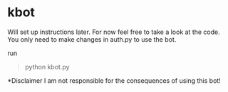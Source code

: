 # kbot
Will set up instructions later. 
For now feel free to take a look at the code. You only need to make changes in auth.py to use the bot.

run 
> python kbot.py

*Disclaimer I am not responsible for the consequences of using this bot!
